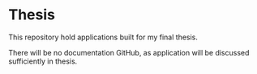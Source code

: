# Thesis
This repository hold applications built for my final thesis.

There will be no documentation GitHub, as application will be discussed sufficiently in thesis.
